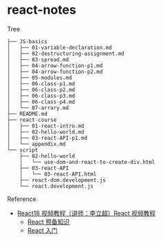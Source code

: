 # react-notes

Tree

```
├── JS-basics
│   ├── 01-variable-declaration.md
│   ├── 02-destructuring-assignment.md
│   ├── 03-spread.md
│   ├── 04-arrow-function-p1.md
│   ├── 04-arrow-function-p2.md
│   ├── 05-modules.md
│   ├── 06-class-p1.md
│   ├── 06-class-p2.md
│   ├── 06-class-p3.md
│   ├── 06-class-p4.md
│   └── 07-arrary.md
├── README.md
├── react-course
│   ├── 01-react-intro.md
│   ├── 02-hello-world.md
│   ├── 03-react-API-p1.md
│   └── appendix.md
└── script
    ├── 02-hello-world
    │   └── use-dom-and-react-to-create-div.html
    ├── 03-react-API
    │   └── 03-react-API.html
    ├── react-dom.development.js
    └── react.development.js
```

Reference

- [React18 视频教程（讲师：李立超）React 视频教程](https://www.bilibili.com/video/BV1bS4y1b7NV/?p=5&spm_id_from=pageDriver&vd_source=6145bca5bc5612c5da7202b32d7ded7b)
  - [React 预备知识](https://www.lilichao.com/index.php/2022/03/18/react%e9%a2%84%e5%a4%87%e7%9f%a5%e8%af%86/)
  - [React 入门](https://www.lilichao.com/index.php/2022/03/18/react%e5%85%a5%e9%97%a8/)
